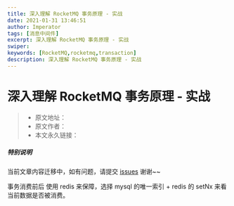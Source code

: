 ```yaml
---
title: 深入理解 RocketMQ 事务原理 - 实战
date: 2021-01-31 13:46:51
author: Imperator
tags: [消息中间件]
excerpt: 深入理解 RocketMQ 事务原理 - 实战
swiper:
keywords: [RocketMQ,rocketmq,transaction]
description: 深入理解 RocketMQ 事务原理 - 实战
---
```


# 深入理解 RocketMQ 事务原理 - 实战

> * 原文地址：[]()
> * 原文作者：[]()
> * 本文永久链接：[]()

##### **特别说明**

当前文章内容迁移中，如有问题，请提交 [issues](https://github.com/Starrier/starrier.github.io/issues) 谢谢~~

事务消费前后 使用 redis 来保障，选择 mysql 的唯一索引 + redis 的 setNx 来看
当前数据是否被消费。
